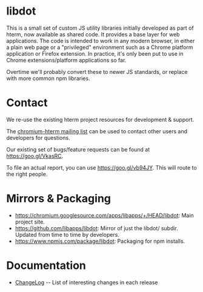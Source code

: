 # libdot

This is a small set of custom JS utility libraries initially developed as part
of hterm, now available as shared code.  It provides a base layer for web
applications.  The code is intended to work in any modern browser, in either a
plain web page or a "privileged" environment such as a Chrome platform
application or Firefox extension.  In practice, it's only been put to use in
Chrome extensions/platform applications so far.

Overtime we'll probably convert these to newer JS standards, or replace with
more common npm libraries.

# Contact

We re-use the existing hterm project resources for development & support.

The [chromium-hterm mailing list] can be used to contact other users and
developers for questions.

Our existing set of bugs/feature requests can be found at
<https://goo.gl/VkasRC>.

To file an actual report, you can use <https://goo.gl/vb94JY>.  This will route
to the right people.

# Mirrors & Packaging

* https://chromium.googlesource.com/apps/libapps/+/HEAD/libdot: Main project site.
* https://github.com/libapps/libdot: Mirror of just the libdot/ subdir.
  Updated from time to time by developers.
* https://www.npmjs.com/package/libdot: Packaging for npm installs.

# Documentation

* [ChangeLog](./doc/ChangeLog.md) -- List of interesting changes in each release

[chromium-hterm mailing list]: https://groups.google.com/a/chromium.org/forum/?fromgroups#!forum/chromium-hterm
